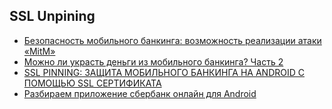 ## SSL Unpining

* [Безопасность мобильного банкинга: возможность реализации атаки «MitM»](https://www.plusworld.ru/bez-rubriki/bezopasnost-mobilnogo-bankinga-vozmozhnost-realizatsii-ataki-mitm/)
* [Можно ли украсть деньги из мобильного банкинга? Часть 2](https://habr.com/ru/company/dsec/blog/229849/)
* [SSL PINNING: ЗАЩИТА МОБИЛЬНОГО БАНКИНГА НА ANDROID С ПОМОЩЬЮ SSL СЕРТИФИКАТА](https://www.emaro-ssl.ru/blog/ssl-pinning-for-android/)
* [Разбираем приложение сбербанк онлайн для Android](https://cryptoworld.su/%D0%BF%D1%80%D0%B8%D0%BB%D0%BE%D0%B6%D0%B5%D0%BD%D0%B8%D0%B5-%D1%81%D0%B1%D0%B5%D1%80%D0%B1%D0%B0%D0%BD%D0%BA-%D0%BE%D0%BD%D0%BB%D0%B0%D0%B9%D0%BD/)